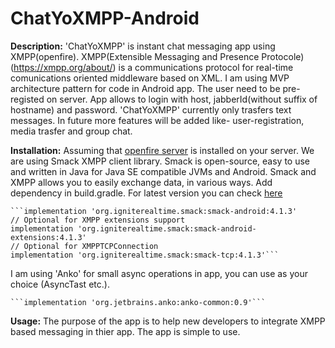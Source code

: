 # ChatYoXMPP-Android
**Description:**
'ChatYoXMPP' is instant chat messaging app using XMPP(openfire). XMPP(Extensible Messaging and Presence Protocole) (https://xmpp.org/about/) is a communications protocol for real-time comunications oriented middleware based on XML. I am using MVP architecture pattern for code in Android app. The user need to be pre-registed on server. App allows to login with host, jabberId(without suffix of hostname) and password.
'ChatYoXMPP' currently only trasfers text messages. In future more features will be added like- user-registration, media trasfer and group chat. 


**Installation:**
Assuming that [openfire server](http://mindbowser.com/openfire-installation-and-database-configuration/) is installed on your server. We are using Smack XMPP client library. Smack is open-source, easy to use and written in Java for Java SE compatible JVMs and Android. Smack and XMPP allows you to easily exchange data, in various ways.
Add dependency in build.gradle. For latest version you can check [here](http://www.igniterealtime.org/downloads/)

    ```implementation 'org.igniterealtime.smack:smack-android:4.1.3'
    // Optional for XMPP extensions support
    implementation 'org.igniterealtime.smack:smack-android-extensions:4.1.3'
    // Optional for XMPPTCPConnection
    implementation 'org.igniterealtime.smack:smack-tcp:4.1.3'```

I am using 'Anko' for small async operations in app, you can use as your choice (AsyncTast etc.).

    ```implementation 'org.jetbrains.anko:anko-common:0.9'```

**Usage:**
The purpose of the app is to help new developers to integrate XMPP based messaging in thier app. The app is simple to use.
